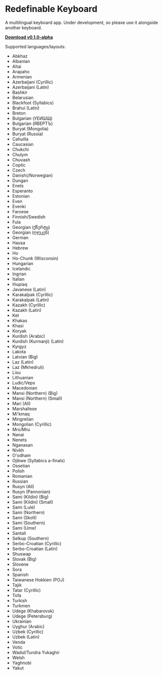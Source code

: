 # Redefinable Keyboard

A multilingual keyboard app. Under development, so please use it alongside another keyboard.

[**Download v0.1.0-alpha**](https://github.com/tenextractor/redefinablekeyboard/releases/download/v0.1.0-alpha/app-release.apk)

Supported languages/layouts:

* Abkhaz
* Albanian
* Altai
* Arapaho
* Armenian
* Azerbaijani (Cyrillic)
* Azerbaijani (Latin)
* Bashkir
* Belarusian
* Blackfoot (Syllabics)
* Brahui (Latin)
* Breton
* Bulgarian (УЕИШЩ)
* Bulgarian (ЯВЕРТЪ)
* Buryat (Mongolia)
* Buryat (Russia)
* Cahuilla
* Caucasian
* Chukchi
* Chulym
* Chuvash
* Coptic
* Czech
* Danish(/Norwegian)
* Dungan
* Enets
* Esperanto
* Estonian
* Even
* Evenki
* Faroese
* Finnish/Swedish
* Fula
* Georgian (ქწერტყ)
* Georgian (ღჯუკენ)
* German
* Hausa
* Hebrew
* Ho
* Ho-Chunk (Wisconsin)
* Hungarian
* Icelandic
* Ingrian
* Italian
* Iñupiaq
* Javanese (Latin)
* Karakalpak (Cyrillic)
* Karakalpak (Latin)
* Kazakh (Cyrillic)
* Kazakh (Latin)
* Ket
* Khakas
* Khasi
* Koryak
* Kurdish (Arabic)
* Kurdish (Kurmanji) (Latin)
* Kyrgyz
* Lakota
* Latvian (Big)
* Laz (Latin)
* Laz (Mkhedruli)
* Lisu
* Lithuanian
* Ludic/Veps
* Macedonian
* Mansi (Northern) (Big)
* Mansi (Northern) (Small)
* Mari (All)
* Marshallese
* Mi'kmaq
* Mingrelian
* Mongolian (Cyrillic)
* Mro/Mru
* Nanai
* Nenets
* Nganasan
* Nivkh
* O'odham
* Ojibwe (Syllabics a-finals)
* Ossetian
* Polish
* Romanian
* Russian
* Rusyn (All)
* Rusyn (Pannonian)
* Sami (Kildin) (Big)
* Sami (Kildin) (Small)
* Sami (Lule)
* Sami (Northern)
* Sami (Skolt)
* Sami (Southern)
* Sami (Ume)
* Santali
* Selkup (Southern)
* Serbo-Croatian (Cyrillic)
* Serbo-Croatian (Latin)
* Shuswap
* Slovak (Big)
* Slovene
* Sora
* Spanish
* Taiwanese Hokkien (POJ)
* Tajik
* Tatar (Cyrillic)
* Tofa
* Turkish
* Turkmen
* Udege (Khabarovsk)
* Udege (Petersburg)
* Ukrainian
* Uyghur (Arabic)
* Uzbek (Cyrillic)
* Uzbek (Latin)
* Venda
* Votic
* Wadul/Tundra Yukaghir
* Welsh
* Yaghnobi
* Yakut
